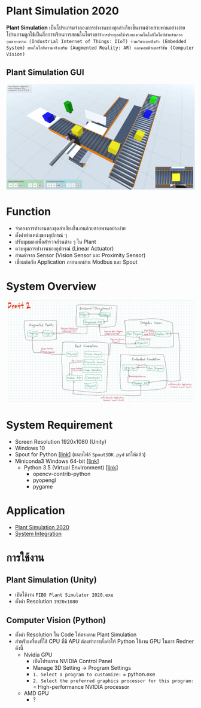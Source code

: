 # Plant Simulation 2020
**Plant Simulation** เป็นโปรแกรมจำลองการทำงานของชุดลำเลียงชิ้นงานด้วยสายพานอย่างง่าย โปรแกรมถูกใช้เป็นสื่อการเรียนการสอนในโครงการ`การประยุกต์ใช้จริงของเทคโนโลยีไอโอทีสำหรับภาคอุตสาหกรรม (Industrial Internet of Things: IIoT) ร่วมกับระบบฝังตัว (Embedded System) เทคโนโลยีความจริงเสริม (Augmented Reality: AR) และคอมพิวเตอร์วิชั่น (Computer Vision)`

## Plant Simulation GUI
![Plant Simulation GUI](Doc/Plant%20Simulation%20Example.jpg)

# Function
- จำลองการทำงานของชุดลำเลียงชิ้นงานด้วยสายพานอย่างง่าย
- ตั้งค่าตำแหน่งของอุปกรณ์ ๆ
- ปรับมุมมองเพื่อสำรวจส่วนต่าง ๆ ใน Plant
- ควบคุมการทำงานของอุปกรณ์ (Linear Actuator)
- อ่านค่าจาก Sensor (Vision Sensor และ Proximity Sensor)
- เชื่อมต่อกับ Application ภายนอกผ่าน Modbus และ Spout

# System Overview
![System Overview](Doc/System%20Overview%20-%202020-05-14%20A.jpg)

# System Requirement
- Screen Resolution 1920x1080 (Unity)
- Windows 10
- Spout for Python [[link](https://github.com/spiraltechnica/Spout-for-Python)] (แนบไฟล์ `SpoutSDK.pyd` มาให้แล้ว)
- Miniconda3 Windows 64-bit [[link](https://docs.conda.io/en/latest/miniconda.html)]
  - Python 3.5 (Virtual Environment) [[link](https://docs.conda.io/projects/conda/en/latest/user-guide/tasks/manage-environments.html)]
    - opencv-contrib-python
    - pyopengl
    - pygame

# Application
- [Plant Simulation 2020](Application)
- [System Integration](https://github.com/Cluster-APX/IIoT-System-Integration)

# การใช้งาน
## Plant Simulation (Unity)
- เปิดใช้งาน `FIBO Plant Simulator 2020.exe`
- ตั้งค่า Resolution `1920x1080`

## Computer Vision (Python)
- ตั้งค่า Resolution ใน Code ให้ตรงตาม Plant Simulation
- สำหรับเครื่องที่ใช้ CPU ที่มี APU ต้องทำการตั้งค่าให้ Python ใช้งาน GPU ในการ Redner ดังนี้
  - Nvidia GPU
    - เปิดโปรแกรม NVIDIA Control Panel
    - Manage 3D Setting -> Program Settings
    - `1. Select a program to customize:` = python.exe
    - `2. Select the preferred graphics processor for this program:` = High-performance NVIDIA processor
  - AMD GPU
    - ?
